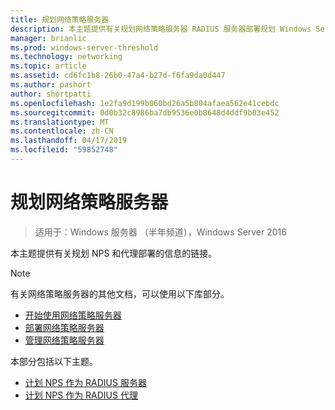 ```yaml
---
title: 规划网络策略服务器
description: 本主题提供有关规划网络策略服务器 RADIUS 服务器部署规划 Windows Server 2016 中的信息的链接。
manager: brianlic
ms.prod: windows-server-threshold
ms.technology: networking
ms.topic: article
ms.assetid: cd6fc1b8-26b0-47a4-b27d-f6fa9da0d447
ms.author: pashort
author: shortpatti
ms.openlocfilehash: 1e2fa9d199b060bd26a5b804afaea562e41cebdc
ms.sourcegitcommit: 0d0b32c8986ba7db9536e0b8648d4ddf9b03e452
ms.translationtype: MT
ms.contentlocale: zh-CN
ms.lasthandoff: 04/17/2019
ms.locfileid: "59852748"
---
```

# <a name="plan-network-policy-server"></a>规划网络策略服务器

>适用于：Windows 服务器 （半年频道），Windows Server 2016

本主题提供有关规划 NPS 和代理部署的信息的链接。

>[!NOTE]
>有关网络策略服务器的其他文档，可以使用以下库部分。 
> - [开始使用网络策略服务器](nps-getstart-top.md)
> - [部署网络策略服务器](nps-deploy.md)
> - [管理网络策略服务器](nps-manage-top.md)

本部分包括以下主题。

- [计划 NPS 作为 RADIUS 服务器](nps-plan-server.md)
- [计划 NPS 作为 RADIUS 代理](nps-plan-proxy.md)
